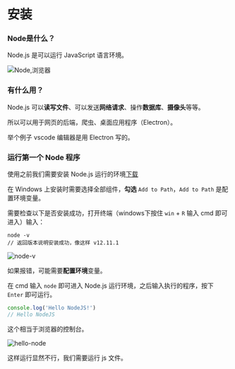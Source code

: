 # 安装

### Node是什么？

Node.js 是可以运行 JavaScript 语言环境。

![Node,浏览器](node-browser.png)

### 有什么用？

Node.js 可以**读写文件**、可以发送**网络请求**、操作**数据库**、**摄像头**等等。

所以可以用于网页的后端，爬虫、桌面应用程序（Electron）。

举个例子 vscode 编辑器是用 Electron 写的。

### 运行第一个 Node 程序

使用之前我们需要安装 Node.js 运行的环境[下载](http://nodejs.cn/download/)

在 Windows 上安装时需要选择全部组件，**勾选** `Add to Path`，`Add to Path` 是配置环境变量。

需要检查以下是否安装成功，打开终端（windows下按住 `win` + `R` 输入 cmd  即可进入）输入：

```node
node -v
// 返回版本说明安装成功，像这样 v12.11.1
```

![node-v](node-v.gif)

如果报错，可能需要**配置环境**变量。

在 cmd 输入 `node` 即可进入 Node.js 运行环境，之后输入执行的程序，按下 `Enter` 即可运行。

```js
console.log('Hello NodeJS!')
// Hello NodeJS
```

这个相当于浏览器的控制台。

![hello-node](node-hello.gif)

这样运行显然不行，我们需要运行 js 文件。
